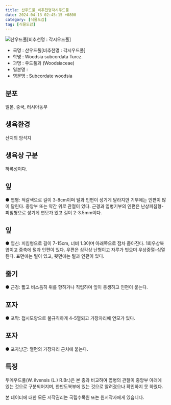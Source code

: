 ```yaml
---
title: 산우드풀_비추천명각시우드풀
date: 2024-04-13 02:45:15 +0800
category: [식물도감]
tag: [식물도감]
---
```




![산우드풀[비추천명 : 각시우드풀]](/fileUpload/plants/basic/Davalliaceae/Woodsia/19064/1_th2.JPG)
- 국명 : 산우드풀[비추천명 : 각시우드풀]
- 학명 : Woodsia subcordata Turcz.
- 과명 : 우드풀과 (Woodsiaceae)
- 일본명 : 
- 영문명 : Subcordate woodsia


## 분포
일본, 중국, 러시아동부
## 생육환경
산지의 암석지
## 생육상 구분
하록성이다. 
## 잎
● 엽병: 적갈색으로 길이 3-8cm이며 털과 인편이 성기게 달라지만 기부에는 인편이 많이 달린다. 중앙부 또는 약간 위로 관절이 있다. 근경과 엽병기부의 인편은 난상피침형-피침형으로 성기게 연모가 있고 길이 2-3.5mm이다. 
## 잎
● 엽신: 피침형으로 길이 7-15cm, 너비 1.3이며 아래쪽으로 점차 좁아진다. 1회우상복엽이고 중축에 털과 인편이 있다. 우편은 삼각상 난형이고 자루가 벗으며 우상중열-심열된다. 표면에는 털이 있고, 뒷면에는 털과 인편이 있다. 
## 줄기
● 근경: 짧고 비스듬히 위를 향하거나 직립하며 잎이 총생하고 인편이 붙는다. 
## 포자
● 포막: 접시모양으로 불규칙하게 4-5열되고 가장자리에 연모가 있다. 
## 포자
● 포자낭군: 열편의 가장자리 근처에 붙는다. 
## 특징
두메우드풀(W. ilvensis (L.) R.Br.)은 본 종과 비교하여 엽병의 관절이 중앙부 아래에 있는 것으로 구분되어지며, 한반도북부에 있는 것으로 알려졌으나 확인하지 못 하였다.






본 데이터에 대한 모든 저작권리는 국립수목원 또는 원저작자에게 있습니다.
